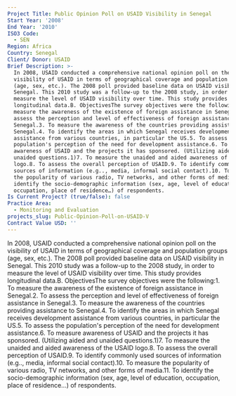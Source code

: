 ```yaml
---
Project Title: Public Opinion Poll on USAID Visibility in Senegal
Start Year: '2008'
End Year: '2010'
ISO3 Code:
  - SEN
Region: Africa
Country: Senegal
Client/ Donor: USAID
Brief Description: >-
  In 2008, USAID conducted a comprehensive national opinion poll on the
  visibility of USAID in terms of geographical coverage and population groups
  (age, sex, etc.). The 2008 poll provided baseline data on USAID visibility in
  Senegal. This 2010 study was a follow-up to the 2008 study, in order to
  measure the level of USAID visibility over time. This study provides
  longitudinal data.B. ObjectivesThe survey objectives were the following:1. To
  measure the awareness of the existence of foreign assistance in Senegal.2. To
  assess the perception and level of effectiveness of foreign assistance in
  Senegal.3. To measure the awareness of the countries providing assistance to
  Senegal.4. To identify the areas in which Senegal receives development
  assistance from various countries, in particular the US.5. To assess the
  population's perception of the need for development assistance.6. To measure
  awareness of USAID and the projects it has sponsored. (Utilizing aided and
  unaided questions.1)7. To measure the unaided and aided awareness of the USAID
  logo.8. To assess the overall perception of USAID.9. To identify commonly used
  sources of information (e.g.., media, informal social contact).10. To measure
  the popularity of various radio, TV networks, and other forms of media.11. To
  identify the socio-demographic information (sex, age, level of education,
  occupation, place of residence…) of respondents.
Is Current Project? (true/false): false
Practice Area:
  - Monitoring and Evaluation
projects_slug: Public-Opinion-Poll-on-USAID-V
Contract Value USD: ''
---
```

In 2008, USAID conducted a comprehensive national opinion poll on the visibility of USAID in terms of geographical coverage and population groups (age, sex, etc.). The 2008 poll provided baseline data on USAID visibility in Senegal. This 2010 study was a follow-up to the 2008 study, in order to measure the level of USAID visibility over time. This study provides longitudinal data.B. ObjectivesThe survey objectives were the following:1. To measure the awareness of the existence of foreign assistance in Senegal.2. To assess the perception and level of effectiveness of foreign assistance in Senegal.3. To measure the awareness of the countries providing assistance to Senegal.4. To identify the areas in which Senegal receives development assistance from various countries, in particular the US.5. To assess the population's perception of the need for development assistance.6. To measure awareness of USAID and the projects it has sponsored. (Utilizing aided and unaided questions.1)7. To measure the unaided and aided awareness of the USAID logo.8. To assess the overall perception of USAID.9. To identify commonly used sources of information (e.g.., media, informal social contact).10. To measure the popularity of various radio, TV networks, and other forms of media.11. To identify the socio-demographic information (sex, age, level of education, occupation, place of residence…) of respondents.